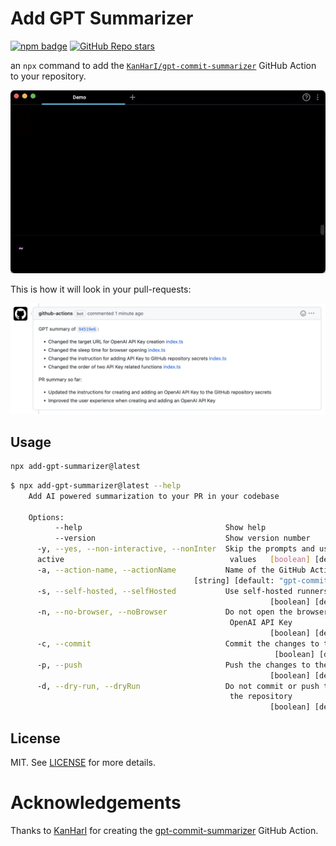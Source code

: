 # Add GPT Summarizer

[![npm badge](https://img.shields.io/npm/v/add-gpt-summarizer/latest?label=add-gpt-summarizer&style=plastic)](https://www.npmjs.com/package/add-gpt-summarizer)
[![GitHub Repo stars](https://img.shields.io/github/stars/soof-golan/add-gpt-summarizer?style=social)](https://github.com/soof-golan/add-gpt-summarizer)

an `npx` command to add the [`KanHarI/gpt-commit-summarizer`][action] GitHub Action to your repository.

![command-line demo](docs/cli-demo.gif)

This is how it will look in your pull-requests:

![pull request demo](docs/pr-demo.png)

## Usage

```bash
npx add-gpt-summarizer@latest
```


```bash
$ npx add-gpt-summarizer@latest --help
    Add AI powered summarization to your PR in your codebase
    
    Options:
          --help                                Show help                  [boolean]
          --version                             Show version number        [boolean]
      -y, --yes, --non-interactive, --nonInter  Skip the prompts and use the default
      active                                     values   [boolean] [default: false]
      -a, --action-name, --actionName           Name of the GitHub Action
                                         [string] [default: "gpt-commit-summarizer"]
      -s, --self-hosted, --selfHosted           Use self-hosted runners
                                                          [boolean] [default: false]
      -n, --no-browser, --noBrowser             Do not open the browser to create an
                                                 OpenAI API Key
                                                          [boolean] [default: false]
      -c, --commit                              Commit the changes to the repository
                                                           [boolean] [default: true]
      -p, --push                                Push the changes to the repository
                                                          [boolean] [default: false]
      -d, --dry-run, --dryRun                   Do not commit or push the changes to
                                                 the repository
                                                          [boolean] [default: false]
```

## License

MIT. See [LICENSE](./LICENSE) for more details.

# Acknowledgements

Thanks to [KanHarI][KanHarI] for creating the 
[gpt-commit-summarizer][action] GitHub Action.

[KanHarI]: https://github.com/KanHarI
[action]: https://github.com/KanHarI/gpt-commit-summarizer
